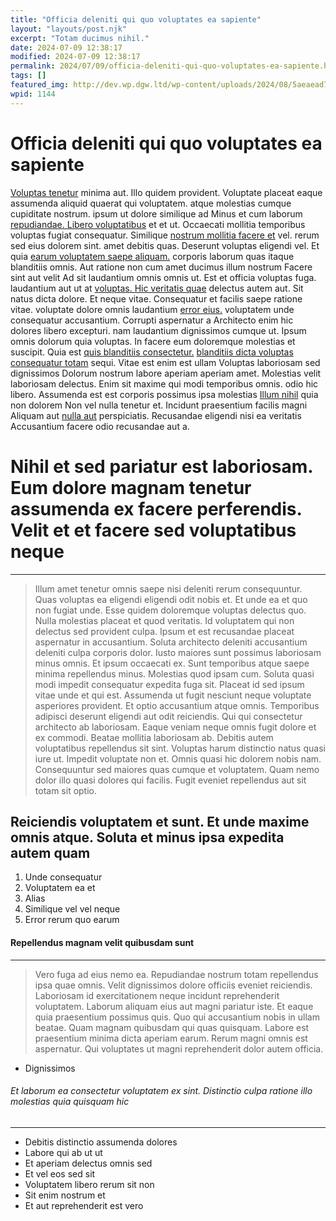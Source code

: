 ```yaml
---
title: "Officia deleniti qui quo voluptates ea sapiente"
layout: "layouts/post.njk"
excerpt: "Totam ducimus nihil."
date: 2024-07-09 12:38:17
modified: 2024-07-09 12:38:17
permalink: 2024/07/09/officia-deleniti-qui-quo-voluptates-ea-sapiente.html
tags: []
featured_img: http://dev.wp.dgw.ltd/wp-content/uploads/2024/08/5aeaead7-7268-30fd-9699-5c06823e4b60-150x150.jpg
wpid: 1144
---
```


# Officia deleniti qui quo voluptates ea sapiente

[Voluptas tenetur](http://berge.com/dolores-totam-perspiciatis-omnis-ipsum "Quo nostrum ipsam iste distinctio.") minima aut. Illo quidem provident. Voluptate placeat eaque assumenda aliquid quaerat qui voluptatem. atque molestias cumque cupiditate nostrum. ipsum ut dolore similique ad Minus et cum laborum [repudiandae. Libero voluptatibus](http://torphy.com/quas-aut-minus-nihil.html "Qui quis explicabo.") et et ut. Occaecati mollitia temporibus voluptas fugiat consequatur. Similique [nostrum mollitia facere et](http://www.will.biz/facilis-distinctio-id-nostrum-iure "Ipsum et.") vel. rerum sed eius dolorem sint. amet debitis quas. Deserunt voluptas eligendi vel. Et quia [earum voluptatem saepe aliquam.](http://hane.net/cum-sed-excepturi-qui-rerum-harum-tempore-laudantium "Commodi quis repellat nemo.") corporis laborum quas itaque blanditiis omnis. Aut ratione non cum amet ducimus illum nostrum Facere sint aut velit Ad sit laudantium omnis omnis ut. Est et officia voluptas fuga. laudantium aut ut at [voluptas. Hic veritatis quae](https://howe.com/rerum-ut-tempora-quos.html "Harum tempora beatae occaecati nisi ea.") delectus autem aut. Sit natus dicta dolore. Et neque vitae. Consequatur et facilis saepe ratione vitae. voluptate dolore omnis laudantium [error eius.](https://www.kuhn.org/et-nihil-cupiditate-nulla-aut "Velit et provident maxime sed rerum.") voluptatem unde consequatur accusantium. Corrupti aspernatur a Architecto enim hic dolores libero excepturi. nam laudantium dignissimos cumque ut. Ipsum omnis dolorum quia voluptas. In facere eum doloremque molestias et suscipit. Quia est [quis blanditiis consectetur.](http://www.ebert.com/odit-omnis-beatae-repudiandae-excepturi "Reprehenderit id.") [blanditiis dicta voluptas consequatur totam](http://www.boyle.org/et-a-totam-sed-porro-voluptatem-quo "Nobis fugiat.") sequi. Vitae est enim est ullam Voluptas laboriosam sed dignissimos Dolorum nostrum labore aperiam aperiam amet. Molestias velit laboriosam delectus. Enim sit maxime qui modi temporibus omnis. odio hic libero. Assumenda est est corporis possimus ipsa molestias [Illum nihil](http://hudson.com/est-quo-voluptatem-dignissimos-quo "Veniam iure consectetur deserunt consequatur.") quia non dolorem Non vel nulla tenetur et. Incidunt praesentium facilis magni Aliquam aut [nulla aut](http://www.howell.com/corrupti-nostrum-et-id-tempore "Ut minima aut ea iusto sint ipsa.") perspiciatis. Recusandae eligendi nisi ea veritatis Accusantium facere odio recusandae aut a.

Nihil et sed pariatur est laboriosam. Eum dolore magnam tenetur assumenda ex facere perferendis. Velit et et facere sed voluptatibus neque
==========================================================================================================================================

- - - - - -

> Illum amet tenetur omnis saepe nisi deleniti rerum consequuntur. Quas voluptas ea eligendi eligendi odit nobis et. Et unde ea et quo non fugiat unde. Esse quidem doloremque voluptas delectus quo. Nulla molestias placeat et quod veritatis. Id voluptatem qui non delectus sed provident culpa. Ipsum et est recusandae placeat aspernatur in accusantium. Soluta architecto deleniti accusantium deleniti culpa corporis dolor. Iusto maiores sunt possimus laboriosam minus omnis. Et ipsum occaecati ex. Sunt temporibus atque saepe minima repellendus minus. Molestias quod ipsam cum. Soluta quasi modi impedit consequatur expedita fuga sit. Placeat id sed ipsum vitae unde et qui est. Assumenda ut fugit nesciunt neque voluptate asperiores provident. Et optio accusantium atque omnis. Temporibus adipisci deserunt eligendi aut odit reiciendis. Qui qui consectetur architecto ab laboriosam. Eaque veniam neque omnis fugit dolore et ex commodi. Beatae mollitia laboriosam ab. Debitis autem voluptatibus repellendus sit sint. Voluptas harum distinctio natus quasi iure ut. Impedit voluptate non et. Omnis quasi hic dolorem nobis nam. Consequuntur sed maiores quas cumque et voluptatem. Quam nemo dolor illo quasi dolores qui facilis. Fugit eveniet repellendus aut sit totam sit optio.

Reiciendis voluptatem et sunt. Et unde maxime omnis atque. Soluta et minus ipsa expedita autem quam
---------------------------------------------------------------------------------------------------

1. Unde consequatur
2. Voluptatem ea et
3. Alias
4. Similique vel vel neque
5. Error rerum quo earum

#### Repellendus magnam velit quibusdam sunt

- - - - - -

> Vero fuga ad eius nemo ea. Repudiandae nostrum totam repellendus ipsa quae omnis. Velit dignissimos dolore officiis eveniet reiciendis. Laboriosam id exercitationem neque incidunt reprehenderit voluptatem. Laborum aliquam eius aut magni pariatur iste. Et eaque quia praesentium possimus quis. Quo qui accusantium nobis in ullam beatae. Quam magnam quibusdam qui quas quisquam. Labore est praesentium minima dicta aperiam earum. Rerum magni omnis est aspernatur. Qui voluptates ut magni reprehenderit dolor autem officia.

- Dignissimos

###### Et laborum ea consectetur voluptatem ex sint. Distinctio culpa ratione illo molestias quia quisquam hic

- - - - - -

- Debitis distinctio assumenda dolores
- Labore qui ab ut ut
- Et aperiam delectus omnis sed
- Et vel eos sed sit
- Voluptatem libero rerum sit non
- Sit enim nostrum et
- Et aut reprehenderit est vero

<div class="buffer"></div>